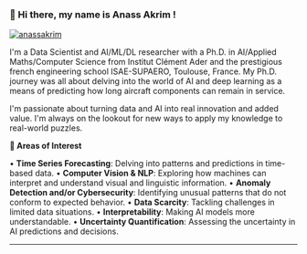 
<!-- Presentation -->

### 👋 Hi there, my name is Anass Akrim !

<p align="center">

   <a   href="https://www.linkedin.com/in/anass-akrim/" target="blank"><img align="center" src="https://img.shields.io/badge/-LinkedIn-039BE5?style=for-the-badge&logo=Linkedin&logoColor=white&link=https://www.linkedin.com/in/anass-akrim/" alt="anassakrim"/></a>
</p>

I'm a Data Scientist and AI/ML/DL researcher with a Ph.D. in AI/Applied Maths/Computer Science from Institut Clément Ader and the prestigious french engineering school ISAE-SUPAERO, Toulouse, France. My Ph.D. journey was all about delving into the world of AI and deep learning as a means of predicting how long aircraft components can remain in service.

I'm passionate about turning data and AI into real innovation and added value. I'm always on the lookout for new ways to apply my knowledge to real-world puzzles.


**🚀 Areas of Interest**

• **Time Series Forecasting**: Delving into patterns and predictions in time-based data.
• **Computer Vision & NLP**: Exploring how machines can interpret and understand visual and linguistic information.
• **Anomaly Detection and/or Cybersecurity**: Identifying unusual patterns that do not conform to expected behavior.
• **Data Scarcity**: Tackling challenges in limited data situations.
• **Interpretability**: Making AI models more understandable.
• **Uncertainty Quantification**: Assessing the uncertainty in AI predictions and decisions.

---
